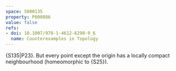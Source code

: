 ```yaml
---
space: S000135
property: P000086
value: false
refs:
- doi: 10.1007/978-1-4612-6290-9_6
  name: Counterexamples in Topology
---
```


{S135|P23}. But every point
except the origin has a locally compact neighbourhood (homeomorphic to {S25}).
